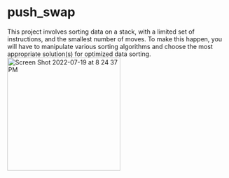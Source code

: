 # push_swap
This project involves sorting data on a stack, with a limited set of instructions, and the smallest number of moves. To make this happen, you will have to manipulate various sorting algorithms and choose the most appropriate solution(s) for optimized data sorting.
<img width="258" alt="Screen Shot 2022-07-19 at 8 24 37 PM" src="https://user-images.githubusercontent.com/65782342/179811933-e47a83ad-79ab-41d6-9bb4-89b1beb81455.png">
